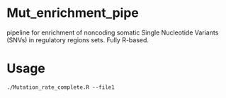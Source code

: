 # Mut_enrichment_pipe
pipeline for enrichment of noncoding somatic Single Nucleotide Variants (SNVs) in regulatory regions sets. Fully R-based.

# Usage
```./Mutation_rate_complete.R --file1    ```
